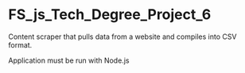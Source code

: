 # FS_js_Tech_Degree_Project_6

Content scraper that pulls data from a website and compiles into CSV format.

Application must be run with Node.js

